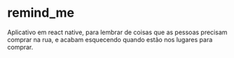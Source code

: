 # remind_me
Aplicativo em react native, para lembrar de coisas que as pessoas precisam comprar na rua, e acabam esquecendo quando estão nos lugares para comprar.
